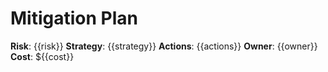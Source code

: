 # Mitigation Plan
**Risk**: {{risk}}
**Strategy**: {{strategy}}
**Actions**: {{actions}}
**Owner**: {{owner}}
**Cost**: ${{cost}}
